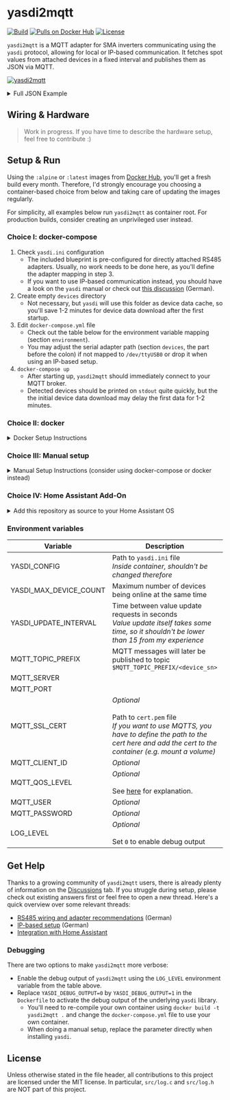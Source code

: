 # yasdi2mqtt
[![Build](https://github.com/pkwagner/yasdi2mqtt/workflows/build/badge.svg)](https://hub.docker.com/r/pkwagner/yasdi2mqtt)
[![Pulls on Docker Hub](https://img.shields.io/docker/pulls/pkwagner/yasdi2mqtt?color=blue)](https://hub.docker.com/r/pkwagner/yasdi2mqtt)
[![License](https://img.shields.io/github/license/pkwagner/yasdi2mqtt?color=blue)](https://github.com/pkwagner/yasdi2mqtt/blob/master/LICENSE)

`yasdi2mqtt` is a MQTT adapter for SMA inverters communicating using the `yasdi` protocol, allowing for local or IP-based communication. It fetches spot values from attached devices in a fixed interval and publishes them as JSON via MQTT.

[![yasdi2mqtt](.github/assets/mock_console.gif "yasdi2mqtt")](https://hub.docker.com/r/pkwagner/yasdi2mqtt)

<details>
<summary>Full JSON Example</summary>

`yasdi2mqtt` will publish a JSON payload on the MQTT channel `$MQTT_TOPIC_PREFIX/<device_sn>` in the given update interval. Messages will be sent for each inverter individually and have the following format:
```json
{"sn":000,"time":1586608779,"values": {
   "Iac":12580,
   "Uac":239,
   "Fac":50.019998881965876,
   "Pac":3006,
   "Zac":0.17200000816956162,
   "Riso":10000,
   "dI":4,
   "Upv-Ist":416,
   "PPV":3013,
   "E-Total":45358.538154414855,
   "h-Total":47797.772832013434,
   "h-On":51654.766385075491,
   "Netz-Ein":9012,
   "Seriennummer":000,
   "E-Total DC":45694.108978657052,
   "Status":"Mpp",
   "Fehler":"-------"
}}
```
</details>

## Wiring & Hardware
> Work in progress. If you have time to describe the hardware setup, feel free to contribute :)

## Setup & Run
Using the `:alpine` or `:latest` images from [Docker Hub](https://hub.docker.com/r/pkwagner/yasdi2mqtt), you'll get a fresh build every month. Therefore, I'd strongly encourage you choosing a container-based choice from below and taking care of updating the images regularly.

For simplicity, all examples below run `yasdi2mqtt` as container root. For production builds, consider creating an unprivileged user instead.

### Choice I: docker-compose
1. Check `yasdi.ini` configuration
    * The included blueprint is pre-configured for directly attached RS485 adapters. Usually, no work needs to be done here, as you'll define the adapter mapping in step 3.
    * If you want to use IP-based communication instead, you should have a look on the `yasdi` manual or check out [this discussion](https://github.com/pkwagner/yasdi2mqtt/issues/1) (German).
2. Create empty `devices` directory
    * Not necessary, but `yasdi` will use this folder as device data cache, so you'll save 1-2 minutes for device data download after the first startup.
3. Edit `docker-compose.yml` file
    * Check out the table below for the environment variable mapping (section `environment`).
    * You may adjust the serial adapter path (section `devices`, the part before the colon) if not mapped to `/dev/ttyUSB0` or drop it when using an IP-based setup.
4. `docker-compose up`
    * After starting up, `yasdi2mqtt` should immediately connect to your MQTT broker.
    * Detected devices should be printed on `stdout` quite quickly, but the the initial device data download may delay the first data for 1-2 minutes.

### Choice II: docker
<details>
<summary>Docker Setup Instructions</summary>

1. Check `yasdi.ini` configuration
    * The included blueprint is pre-configured for directly attached RS485 adapters. Usually, no work needs to be done here, as you'll define the adapter mapping in step 3.
    * If you want to use IP-based communication instead, you should have a look on the `yasdi` manual or check out [this discussion](https://github.com/pkwagner/yasdi2mqtt/issues/1) (German).
2. Create empty `devices` directory
    * Not necessary, but `yasdi` will use this folder as device data cache, so you'll save 1-2 minutes for device data download after the first startup.
3. Start container with the command below
    * Check out the table below for the environment variable mapping (`-e` flags).
    * You may adjust the serial adapter path (`--device` flag, the part before the colon) if not mapped to `/dev/ttyUSB0` or drop it when using an IP-based setup.
    * After starting up, `yasdi2mqtt` should immediately connect to your MQTT broker.
    * Detected devices should be printed on `stdout` quite quickly, but the the initial device data download may delay the first data for 1-2 minutes.

```sh
docker run \
   --device /dev/ttyUSB0:/dev/ttyUSB0 \
   -v <project_dir>/devices:/etc/yasdi2mqtt/devices \
   -v <project_dir>/yasdi.ini:/etc/yasdi2mqtt/yasdi.ini:ro \
   -e YASDI_CONFIG="/etc/yasdi2mqtt/yasdi.ini" \
   -e YASDI_MAX_DEVICE_COUNT="1" \
   -e YASDI_UPDATE_INTERVAL="30" \
   -e MQTT_TOPIC_PREFIX="/solar/inverter" \
   -e MQTT_SERVER="example.com" \
   -e MQTT_PORT="1883" \
   -e MQTT_USER="johndoe" \
   -e MQTT_PASSWORD="sEcReT" \
   pkwagner/yasdi2mqtt:alpine
```
</details>

### Choice III: Manual setup
<details>
<summary>Manual Setup Instructions (consider using docker-compose or docker instead)</summary>

1. Install [cJSON](https://github.com/DaveGamble/cJSON), [Paho](https://github.com/eclipse/paho.mqtt.c.git), and other project dependencies
   1. `sudo apt install git gcc make cmake openssl libssl-dev libcjson1 libcjson-dev libpaho-mqtt1.3 libpaho-mqtt-dev` (assuming an Ubuntu-based OS)
2. Clone and install [YASDI](https://github.com/konstantinblaesi/yasdi.git)
    1. `mkdir projects/generic-cmake/build-gcc`
    2. `cd projects/generic-cmake/build-gcc`
    3. `cmake -D YASDI_DEBUG_OUTPUT=0 ..`
    4. `make`
    5. `sudo make install`
3. Clone and install this repository
    1. `make YASDI_PATH=<yasdi_dir>`
    2. `sudo make YASDI_PATH=<yasdi_dir> install`
4. Check `yasdi.ini` configuration
    * The included blueprint is pre-configured for directly attached RS485 adapters, but you may want to adjust the serial adapter path.
    * If you want to use IP-based communication instead, you should have a look on the `yasdi` manual or check out [this discussion](https://github.com/pkwagner/yasdi2mqtt/issues/1) (German).
5. Create empty `devices` directory
    * Not necessary, but `yasdi` will use this folder as device data cache, so you'll save 1-2 minutes for device data download after the first startup.
6. Set environment variables according to the table below
7. `./yasdi2mqtt`
    * After starting up, `yasdi2mqtt` should immediately connect to your MQTT broker.
    * Detected devices should be printed on `stdout` quite quickly, but the the initial device data download may delay the first data for 1-2 minutes.
</details>


### Choice IV: Home Assistant Add-On
<details>
<summary>Add this repository as source to your Home Assistant OS</summary>

1. Click here to add this repository to your HA instance
   
   [![Open your Home Assistant instance and show the add add-on repository dialog with a specific repository URL pre-filled.](https://my.home-assistant.io/badges/supervisor_add_addon_repository.svg)](https://my.home-assistant.io/redirect/supervisor_add_addon_repository/?repository_url=https%3A%2F%2Fgithub.com%2Fpkwagner%2Fyasdi2mqtt)
   
2. Go to **Settings** -> **Add-ons** -> **yasdi2mqtt** and on the **Configuration** tab fills all needed information about your MQTT broker like this:
   
<img width="1046" alt="image" src="https://github.com/stich86/yasdi2mqtt/assets/27808541/4ccf697c-9526-46a8-8e2d-4e746c2bcb34">

3. Create `yasdi.ini` file into your `/config` folder using [File editor add-on](https://github.com/home-assistant/addons/blob/master/configurator/README.md) with this content:
    - If you are connecting using ttyUSB adapter you can use this one as sample:
      ```
      [DriverModules]
      Driver0=yasdi_drv_serial

      # Configs for communiation over Ethernet/UDP
      # Replace 192.168.178.9 with the real IP address of your device

      [COM1]
      Device=/dev/ttyUSB0
      Media=RS485
      Baudrate=1200
      Protocol=SMANet
      ```
   - If you are connecting using RS485-over-IP you can use this one as sample:
     ```
      [DriverModules]
      Driver0=yasdi_drv_ip

      # Configs for communiation over Ethernet/UDP
      # Replace 192.168.0.10 with the real IP address of your device

      [IP0]
      Protocol=SMANet
      Device0=192.168.0.10
      ```

3. Start the add-on (and enable auto-startup and watch-dog)
    * You should wait about 1-2 minutes before the inverter will be online.

4. Here are some MQTT sensors example that you can add on your Home Assistant instance (based on SunnyBoy SB3000):

   ```
   mqtt:
     sensor:
     - name: "Total Energy (from installation)"
       unique_id: "solar_generated_total"
       device_class: "energy"
       state_class: "total"
       unit_of_measurement: "kWh"
       state_topic: "sma/inverter/2002284583"
       value_template: "{{ value_json['values']['E-Total'] }}"
     - name: "Total run time (from installation)"
       unique_id: "solar_hours_total"
       device_class: "duration"
       state_class: "total"
       unit_of_measurement: "h"
       state_topic: "sma/inverter/2002284583"
       value_template: "{{ value_json['values']['h-Total'] }}"    
     - name: "Instant Power"
       unique_id: "solar_power_watt"
       device_class: "power"
       state_class: "measurement"
       unit_of_measurement: "W"
       state_topic: "sma/inverter/2002284583"
       value_template: "{{ value_json['values']['Pac'] }}"
     - name: "CC Power"
       unique_id: "solar_power_cc"
       device_class: "voltage"
       state_class: "measurement"
       unit_of_measurement: "V"
       state_topic: "sma/inverter/2002284583"
       value_template: "{{ value_json['values']['Upv-Ist'] }}"
     - name: "AC Power"
       unique_id: "solar_power_ac"
       device_class: "voltage"
       state_class: "measurement"
       unit_of_measurement: "V"
       state_topic: "sma/inverter/2002284583"
       value_template: "{{ value_json['values']['Uac'] }}"
     - name: "AC Frequency"
       unique_id: "solar_power_ac_freq"
       device_class: "frequency"
       state_class: "measurement"
       unit_of_measurement: "Hz"
       state_topic: "sma/inverter/2002284583"
       value_template: "{{ value_json['values']['Fac'] }}"
     - name: "Inverter State"
       unique_id: "solar_power_state"
       state_topic: "sma/inverter/2002284583"
       value_template: "{{ value_json['values']['Status'] }}"
     - name: "Inverter Errors"
       unique_id: "solar_power_error"
       state_topic: "sma/inverter/2002284583"
       value_template: "{{ value_json['values']['Fehler'] }}"
    ```

</details>

### Environment variables
| Variable               | Description                                                                                                                                                                   | Example                |
|------------------------|-------------------------------------------------------------------------------------------------------------------------------------------------------------------------------|---------------------------|
| YASDI_CONFIG           | Path to `yasdi.ini` file <br> *Inside container, shouldn't be changed therefore*                                                                                              | /etc/yasdi2mqtt/yasdi.ini |
| YASDI_MAX_DEVICE_COUNT | Maximum number of devices being online at the same time                                                                                                                       | 1                         |
| YASDI_UPDATE_INTERVAL  | Time between value update requests in seconds <br> *Value update itself takes some time, so it shouldn't be lower than 15 from my experience*                                 | 30                        |
| MQTT_TOPIC_PREFIX      | MQTT messages will later be published to topic `$MQTT_TOPIC_PREFIX/<device_sn>`                                                                                               | solar/inverter            |
| MQTT_SERVER            |                                                                                                                                                                               | example.com               |
| MQTT_PORT              |                                                                                                                                                                               | 1883                      |
| MQTT_SSL_CERT          | *Optional*<br><br>Path to `cert.pem` file<br>*If you want to use MQTTS, you have to define the path to the cert here and add the cert to the container (e.g. mount a volume)* | /etc/certs/cert.pem       |
| MQTT_CLIENT_ID         | *Optional*                                                                                                                                                                    | yasdi2mqtt                |
| MQTT_QOS_LEVEL         | *Optional*<br><br>See [here](http://www.steves-internet-guide.com/understanding-mqtt-qos-levels-part-1/) for explanation.                                                     | 2                         |
| MQTT_USER              | *Optional*                                                                                                                                                                    | johndoe                   |
| MQTT_PASSWORD          | *Optional*                                                                                                                                                                    | sEcReT                    |
| LOG_LEVEL              | *Optional*<br><br>Set `0` to enable debug output                                                                                                                              | 0                         |

## Get Help
Thanks to a growing community of `yasdi2mqtt` users, there is already plenty of information on the [Discussions](https://github.com/pkwagner/yasdi2mqtt/discussions) tab. If you struggle during setup, please check out existing answers first or feel free to open a new thread. Here's a quick overview over some relevant threads:

* [RS485 wiring and adapter recommendations](https://github.com/pkwagner/yasdi2mqtt/discussions/6) (German)
* [IP-based setup](https://github.com/pkwagner/yasdi2mqtt/discussions/5) (German)
* [Integration with Home Assistant](https://github.com/pkwagner/yasdi2mqtt/discussions/18)

### Debugging
There are two options to make `yasdi2mqtt` more verbose:
* Enable the debug output of `yasdi2mqtt` using the `LOG_LEVEL` environment variable from the table above.
* Replace `YASDI_DEBUG_OUTPUT=0` by `YASDI_DEBUG_OUTPUT=1` in the `Dockerfile` to activate the debug output of the underlying `yasdi` library.
    * You'll need to re-compile your own container using `docker build -t yasdi2mqtt .` and change the `docker-compose.yml` file to use your own container.
    * When doing a manual setup, replace the parameter directly when installing `yasdi`.

## License
Unless otherwise stated in the file header, all contributions to this project are licensed under the MIT license. In particular, `src/log.c` and `src/log.h` are NOT part of this project.
